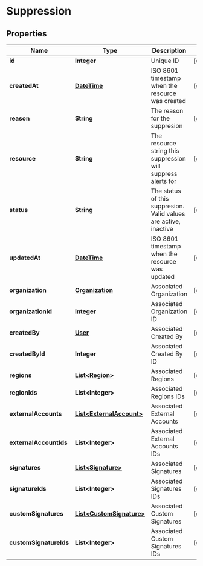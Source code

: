 
# Suppression

## Properties
Name | Type | Description | Notes
------------ | ------------- | ------------- | -------------
**id** | **Integer** | Unique ID |  [optional]
**createdAt** | [**DateTime**](DateTime.md) | ISO 8601 timestamp when the resource was created |  [optional]
**reason** | **String** | The reason for the suppresion |  [optional]
**resource** | **String** | The resource string this suppression will suppress alerts for |  [optional]
**status** | **String** | The status of this suppresion. Valid values are active, inactive |  [optional]
**updatedAt** | [**DateTime**](DateTime.md) | ISO 8601 timestamp when the resource was updated |  [optional]
**organization** | [**Organization**](Organization.md) | Associated Organization |  [optional]
**organizationId** | **Integer** | Associated Organization ID |  [optional]
**createdBy** | [**User**](User.md) | Associated Created By |  [optional]
**createdById** | **Integer** | Associated Created By ID |  [optional]
**regions** | [**List&lt;Region&gt;**](Region.md) | Associated Regions |  [optional]
**regionIds** | **List&lt;Integer&gt;** | Associated Regions IDs |  [optional]
**externalAccounts** | [**List&lt;ExternalAccount&gt;**](ExternalAccount.md) | Associated External Accounts |  [optional]
**externalAccountIds** | **List&lt;Integer&gt;** | Associated External Accounts IDs |  [optional]
**signatures** | [**List&lt;Signature&gt;**](Signature.md) | Associated Signatures |  [optional]
**signatureIds** | **List&lt;Integer&gt;** | Associated Signatures IDs |  [optional]
**customSignatures** | [**List&lt;CustomSignature&gt;**](CustomSignature.md) | Associated Custom Signatures |  [optional]
**customSignatureIds** | **List&lt;Integer&gt;** | Associated Custom Signatures IDs |  [optional]




